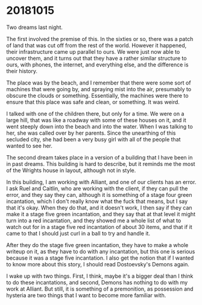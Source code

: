 # 20181015
Two dreams last night.

The first involved the premise of this. In the sixties or so, there was a patch
of land that was cut off from the rest of the world. However it happened, their
infrastructure came up parallel to ours. We were just now able to uncover them,
and it turns out that they have a rather similar structure to ours, with
phones, the internet, and everything else, and the difference is their history.

The place was by the beach, and I remember that there were some sort of
machines that were going by, and spraying mist into the air, presumably to
obscure the clouds or something. Essentially, the machines were there to ensure
that this place was safe and clean, or something. It was weird.

I talked with one of the children there, but only for a time. We were on a
large hill, that was like a roadway with some of these houses on it, and it
went steeply down into the beach and into the water. When I was talking to her,
she was called over by her parents. Since the unearthing of this secluded city,
she had been a very busy girl with all of the people that wanted to see her.

The second dream takes place in a version of a building that I have been in in
past dreams. This building is hard to describe, but it reminds me the most of
the Wrights house in layout, although not in style.

In this building, I am working with Alliant, and one of our clients has an
error. I ask Ruel and Caitlin, who are working with the client, if they can
pull the error, and they say they can, although it is something of a stage four
green incantation, which I don't really know what the fuck that means, but I
say that it's okay. When they do that, and it doesn't work, I then say if they
can make it a stage five green incantation, and they say that at that level it
might turn into a red incantation, and they showed me a whole list of what to
watch out for in a stage five red incantation of about 30 items, and that if it
came to that I should just curl in a ball to try and handle it.

After they do the stage five green incantation, they have to make a whole
writeup on it, as they have to do with any incantation, but this one is serious
because it was a stage five incantation. I also get the notion that if I wanted
to know more about this story, I should read Dostoevsky's Demons again.

I wake up with two things. First, I think, maybe it's a bigger deal than I
think to do these incantations, and second, Demons has nothing to do with my
work at Alliant. But still, it is something of a premonition, as possession and
hysteria are two things that I want to become more familiar with.
